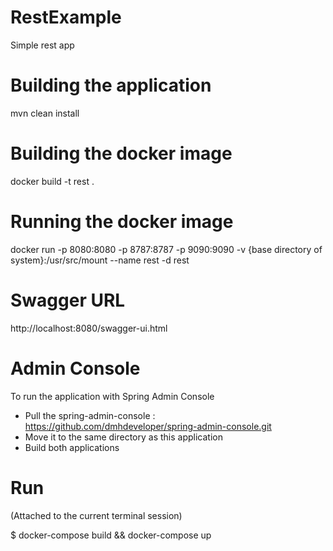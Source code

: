 # RestExample
Simple rest app

# Building the application

mvn clean install

# Building the docker image

docker build -t rest .

# Running the docker image

docker run -p 8080:8080 -p 8787:8787 -p 9090:9090 -v {base directory of system}:/usr/src/mount --name rest -d rest

# Swagger URL

http://localhost:8080/swagger-ui.html

# Admin Console

To run the application with Spring Admin Console

- Pull the spring-admin-console : https://github.com/dmhdeveloper/spring-admin-console.git
- Move it to the same directory as this application
- Build both applications

# Run

(Attached to the current terminal session)

$ docker-compose build && docker-compose up